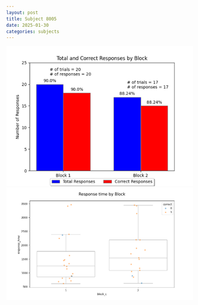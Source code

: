 ```yaml
---
layout: post
title: Subject 8005
date: 2025-01-30
categories: subjects
---
```


![](data/8005/run-34/8005_ATS_responses.png)
![](data/8005/run-34/8005_ATS_rt.png)
